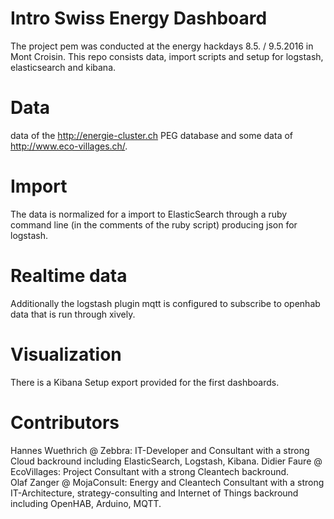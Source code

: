 # Intro Swiss Energy Dashboard

The project pem was conducted at the energy hackdays 8.5. / 9.5.2016 in Mont Croisin. 
This repo consists data, import scripts and setup for logstash, elasticsearch and kibana. 

# Data
data of the http://energie-cluster.ch PEG database and some data of http://www.eco-villages.ch/.

# Import
The data is normalized for a import to ElasticSearch through a ruby command line (in the comments of the ruby script) producing json for logstash.

# Realtime data
Additionally the logstash plugin mqtt is configured to subscribe to openhab data that is run through xively.   

# Visualization
There is a Kibana Setup export provided for the first dashboards.

# Contributors
Hannes Wuethrich @ Zebbra: IT-Developer and Consultant with a strong Cloud backround including ElasticSearch, Logstash, Kibana.
Didier Faure @ EcoVillages: Project Consultant with a strong Cleantech backround.  
Olaf Zanger @ MojaConsult: Energy and Cleantech Consultant with a strong IT-Architecture, strategy-consulting and Internet of Things backround including OpenHAB, Arduino, MQTT.
